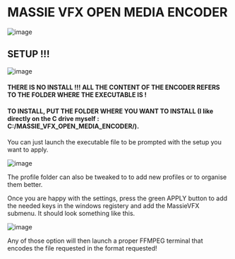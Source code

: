 # MASSIE VFX OPEN MEDIA ENCODER

![image](https://user-images.githubusercontent.com/17770267/176597758-95d78722-1acf-44fe-99d5-77264a8942ae.png)

## SETUP !!!
![image](https://user-images.githubusercontent.com/17770267/176598473-d1bb81d3-0320-4cf8-8ffa-71a59ccf105f.png)

#### THERE IS NO INSTALL !!! ALL THE CONTENT OF THE ENCODER REFERS TO THE FOLDER WHERE THE EXECUTABLE IS ! 
#### TO INSTALL, PUT THE FOLDER WHERE YOU WANT TO INSTALL (I like directly on the C drive myself : C:/MASSIE_VFX_OPEN_MEDIA_ENCODER/).

You can just launch the executable file to be prompted with the setup you want to apply.

![image](https://user-images.githubusercontent.com/17770267/176598623-46e9b234-c918-49f3-8f45-084da51425c0.png)

The profile folder can also be tweaked to to add new profiles or to organise them better.

Once you are happy with the settings, press the green APPLY button to add the needed keys in the windows registery and add the MassieVFX submenu. It should look something like this.

![image](https://user-images.githubusercontent.com/17770267/176596287-5a104792-f188-4592-8565-0fc5565526f1.png)

Any of those option will then launch a proper FFMPEG terminal that encodes the file requested in the format requested!
